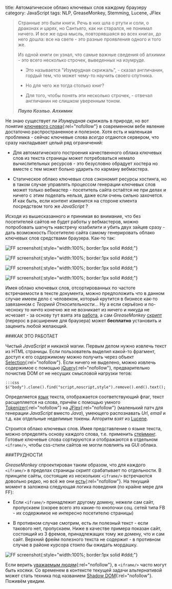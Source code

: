 title: Автоматическое облако ключевых слов каждому браузеру
category: JavaScript
tags: NLP, GreaseMonkey, Stemming, Lucene, JFlex


> Странные это были книги. Речь в них шла о ртути и соли, о драконах и царях, но Сантьяго, как ни старался, не понимал ничего. И все же одна мысль, повторявшаяся во всех книгах, до него дошла: все на свете - это разные проявления одного и того же.
> 
> Из одной книги он узнал, что самые важные сведения об алхимии - это всего несколько строчек, выведенных на изумруде.
> 
> - Это называется "Изумрудная скрижаль", - сказал англичанин, гордый тем, что может чему-то научить своего спутника.
> 
> - Но для чего же тогда столько книг?
> 
> - Для того, чтобы понять эти несколько строчек, - отвечал англичанин не слишком уверенным тоном. 
> 
> ***Пауло Коэльо. Алхимик***

Не знаю существует ли *Изумрудная скрижаль* в природе, но вот понятие [ключевого слова](http://ru.wikipedia.org/wiki/%D0%9A%D0%BB%D1%8E%D1%87%D0%B5%D0%B2%D0%BE%D0%B5_%D1%81%D0%BB%D0%BE%D0%B2%D0%BE){:rel="nofollow"} в современном вебе явление достаточно распространенное и полезное. Хотя есть и маленькая проблемка - сейчас ключевые слова *всегда* отдаются сервером, что сразу накладывает целый ряд ограничений:

- Для автоматического построения качественного облака ключевых слов из текста страницы может потребоваться немало вычислительных ресурсов - это безусловно обрадует хостера но вместе с тем может больно ударить по карману вебмастера.

- Статическое облако ключевых слов сэкономит ресурсы хостинга, но в таком случае управлять процессом генерации ключевых слов может только вебмастер - посетитель сайта остаётся не при делах и ничего с этим поделать нельзя, даже если очень сильно захочется. И как быть, если контент изменится на стороне клиента посредством того же *JavaScript* ?

Исходя из вышесказанного и принимая во внимание, что без посетителей сайтов не будет работы у вебмастеров, можно попробовать шагнуть навстречу юзабилити и убить двух зайцев сразу - дать возможность Посетителю сайта самому генерировать облако ключевых слов средствами браузера. Как-то так:

![FF screenshot]({attach}AutoTagCloud-li.png){:style="width:100%; border:1px solid #ddd;"}

![FF screenshot]({attach}AutoTagCloud-ru.png){:style="width:100%; border:1px solid #ddd;"}

![FF screenshot]({attach}AutoTagCloud-AE.png){:style="width:100%; border:1px solid #ddd;"}

![FF screenshot]({attach}AutoTagCloud-rel.png){:style="width:100%; border:1px solid #ddd;"}

Имея облако ключевых слов, отсортированных по частоте встречаемости в тексте документа, можно предположить что в данном случае имеем дело с человеком, который крутится в бизнесе как-то завязанном с *Теорией Относительности*... Ну а если серъёзно и по-чесноку то ничто конечно же не возникает из ничего и никуда не исчезает - за основу тут взята эта [работа]({filename}../2013-01-18-universal-language-identifier-for-every-modern-browser/2013-01-18-universal-language-identifier-for-every-modern-browser.md), а сам *GreaseMonkey* [скрипт](http://mazko.github.io/jstaggregator/) (перерос в расширение для браузера) может **бесплатно** установить и заценить любой желающий.

###КАК ЭТО РАБОТАЕТ

Чистый *JavaScript* и никакой магии. Первым делом нужно извлечь текст из HTML страницы. Если пользователь выделил какой-то фрагмент, доступ к его содержимому можно получить через объект [Selection](https://developer.mozilla.org/en-US/docs/DOM/Selection){:rel="nofollow"}. Если ничего не выделено, можно извлечь содержимое с помощью [jQuery](http://jquery.com/){:rel="nofollow"}, предварительно почистив DOM от не несущих смысловой нагрузки тегов:

	:::css
	$("body").clone().find("script,noscript,style").remove().end().text();

Определяется [язык](http://mazko.github.com/jsli/) текста, отображается соответствующий флаг, текст расщепляется на слова, причём с помощью умного [Tokenizer](http://en.wikipedia.org/wiki/Tokenization){:rel="nofollow"} на [JFlex](http://jflex.de/){:rel="nofollow"} (маленький патч для генерации *JavaScript* вместо *Java*), умеющего распознавать *Url*, *email* и т.д. как отдельные неделимые токены. Алгоритм взят из [Lucene](/java/2012/10/15/lucene-real-world/).

Строится облако ключевых слов. Имея представление о языке текста, можно определять основу каждого слова, т.е. применить [сте́мминг](http://mazko.github.com/jssnowball/). Готовые ключевые слова сортируются и отображаются в отдельном ```<iframe/>```, чтобы css-стили сайтов не могли повлиять на GUI облака.

###ТРУДНОСТИ

*GreaseMonkey* спроектирован таким образом, что для каждого ```<iframe/>``` в пределах страницы скрипт срабатывает по отдельности. В принципе сайты, состоящие из нескольких ```<iframe/>``` встречаются довольно редко, но всё же они [есть](http://www.pumpkininc.com/){:rel="nofollow"}. На текущий момент в заложена следующая логика поведения (по крайне мере для FF):

- Если ```<iframe/>``` принадлежит другому домену, нежели сам сайт, пропускаем (скорее всего это какие-то кнопочки соц. сетей типа FB - их содержимое не интересно посетителю страницы)

- В противном случае смотрим, есть ли полезный текст - если такового нет, пропускаем. Ниже в качестве примера показан сайт, состоящий из 3 фремов, принадлежащих тому же домену, что и сам сайт. Верхний фрейм полезного текста не содержит - в противном случае в районе курсора стоило бы ожидать мордашку.

![FF screenshot]({attach}iframes-salvo.png){:style="width:100%; border:1px solid #ddd;"}

Если верить [уважаемым людям](http://wiki.greasespot.net/CSS_Independent_Content){:rel="nofollow"}, в ```<iframe/>``` часто могут быть косяки. Со временем в контексте текущей задачи альтернативой может стать техника под названием [Shadow DOM](http://www.html5rocks.com/en/tutorials/webcomponents/shadowdom/){:rel="nofollow"}. Поживём увидим.
